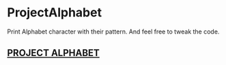# ProjectAlphabet
Print Alphabet character with their pattern. And feel free to tweak the code.
## [PROJECT ALPHABET](https://github.com/MoranLeven/ProjectAlphabet/blob/master/Project%20Alphabet.py)

